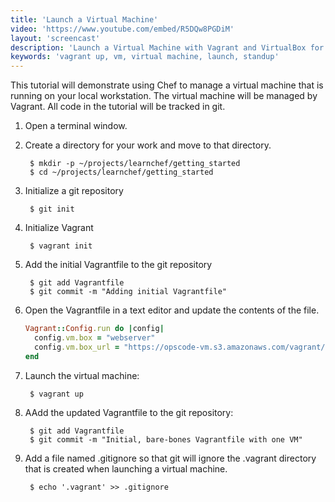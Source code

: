 ```yaml
---
title: 'Launch a Virtual Machine'
video: 'https://www.youtube.com/embed/R5DQw8PGDiM'
layout: 'screencast'
description: 'Launch a Virtual Machine with Vagrant and VirtualBox for Opscode Chef.'
keywords: 'vagrant up, vm, virtual machine, launch, standup'
---
```


This tutorial will demonstrate using Chef to manage a virtual machine that is running on your local workstation. The virtual machine will be managed by Vagrant. All code in the tutorial will be tracked in git.

1. Open a terminal window.
1. Create a directory for your work and move to that directory.

        $ mkdir -p ~/projects/learnchef/getting_started
        $ cd ~/projects/learnchef/getting_started

1. Initialize a git repository

        $ git init

1. Initialize Vagrant

        $ vagrant init

1. Add the initial Vagrantfile to the git repository

        $ git add Vagrantfile
        $ git commit -m "Adding initial Vagrantfile"

1. Open the Vagrantfile in a text editor and update the contents of the file.

    ```ruby
    Vagrant::Config.run do |config|
      config.vm.box = "webserver"
      config.vm.box_url = "https://opscode-vm.s3.amazonaws.com/vagrant/opscode_ubuntu-12.04_chef-10.18.2.box"
    end
    ```

1. Launch the virtual machine:

        $ vagrant up

1. AAdd the updated Vagrantfile to the git repository:

        $ git add Vagrantfile
        $ git commit -m "Initial, bare-bones Vagrantfile with one VM"

1. Add a file named .gitignore so that git will ignore the .vagrant directory that is created when launching a virtual machine.

        $ echo '.vagrant' >> .gitignore
